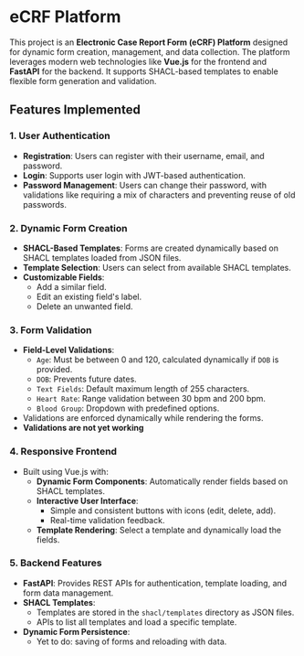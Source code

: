 # eCRF Platform

This project is an **Electronic Case Report Form (eCRF) Platform** designed for dynamic form creation, management, and data collection. The platform leverages modern web technologies like **Vue.js** for the frontend and **FastAPI** for the backend. It supports SHACL-based templates to enable flexible form generation and validation.

## Features Implemented

### 1. **User Authentication**
- **Registration**: Users can register with their username, email, and password.
- **Login**: Supports user login with JWT-based authentication.
- **Password Management**: Users can change their password, with validations like requiring a mix of characters and preventing reuse of old passwords.

### 2. **Dynamic Form Creation**
- **SHACL-Based Templates**: Forms are created dynamically based on SHACL templates loaded from JSON files.
- **Template Selection**: Users can select from available SHACL templates.
- **Customizable Fields**: 
  - Add a similar field.
  - Edit an existing field's label.
  - Delete an unwanted field.

### 3. **Form Validation**
- **Field-Level Validations**:
  - `Age`: Must be between 0 and 120, calculated dynamically if `DOB` is provided.
  - `DOB`: Prevents future dates.
  - `Text Fields`: Default maximum length of 255 characters.
  - `Heart Rate`: Range validation between 30 bpm and 200 bpm.
  - `Blood Group`: Dropdown with predefined options.
- Validations are enforced dynamically while rendering the forms.
- **Validations are not yet working**

### 4. **Responsive Frontend**
- Built using Vue.js with:
  - **Dynamic Form Components**: Automatically render fields based on SHACL templates.
  - **Interactive User Interface**:
    - Simple and consistent buttons with icons (edit, delete, add).
    - Real-time validation feedback.
  - **Template Rendering**: Select a template and dynamically load the fields.

### 5. **Backend Features**
- **FastAPI**: Provides REST APIs for authentication, template loading, and form data management.
- **SHACL Templates**:
  - Templates are stored in the `shacl/templates` directory as JSON files.
  - APIs to list all templates and load a specific template.
- **Dynamic Form Persistence**:
  - Yet to do: saving of forms and reloading with data.



